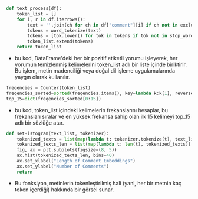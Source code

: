 ```python 
def text_process(df):
    token_list = []
    for i, r in df.iterrows():
        text = ''.join(ch for ch in df["comment"][i] if ch not in exclude and ch != "’")
        tokens = word_tokenize(text)
        tokens = [tok.lower() for tok in tokens if tok not in stop_words]
        token_list.extend(tokens)
    return token_list
```
- bu kod, DataFrame'deki her bir pozitif etiketli yorumu işleyerek, her yorumun temizlenmiş kelimelerini token_list adlı bir liste içinde biriktirir. Bu işlem, metin madenciliği veya doğal dil işleme uygulamalarında yaygın olarak kullanılır.
````python
freqencies = Counter(token_list)
freqencies_sorted=sorted(freqencies.items(), key=lambda k:k[1], reverse=True)
top_15=dict(freqencies_sorted[0:15])
````
- bu kod, token_list içindeki kelimelerin frekanslarını hesaplar, bu frekansları sıralar ve en yüksek frekansa sahip olan ilk 15 kelimeyi top_15 adlı bir sözlüğe atar.
````python
def setHistogram(text_list, tokenizer):
    tokenized_texts = list(map(lambda t: tokenizer.tokenize(t), text_list))
    tokenized_texts_len = list(map(lambda t: len(t), tokenized_texts))
    fig, ax = plt.subplots(figsize=(8, 5))
    ax.hist(tokenized_texts_len, bins=40)
    ax.set_xlabel("Length of Comment Embeddings")
    ax.set_ylabel("Number of Comments")
    return
````
- Bu fonksiyon, metinlerin tokenleştirilmiş hali (yani, her bir metnin kaç token içerdiği) hakkında bir görsel sunar. 


